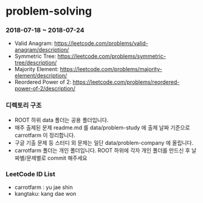 # problem-solving

### 2018-07-18 ~ 2018-07-24

- Valid Anagram: https://leetcode.com/problems/valid-anagram/description/
- Symmetric Tree: https://leetcode.com/problems/symmetric-tree/description/
- Majority Element: https://leetcode.com/problems/majority-element/description/
- Reordered Power of 2: https://leetcode.com/problems/reordered-power-of-2/description/

### 디렉토리 구조 
- ROOT 하위 data 폴더는 공용 폴더입니다.
- 매주 출제된 문제 readme.md 를 data/problem-study 에 출제 날짜 기준으로 carrotfarm 이 정리합니다.
- 구글 기출 문제 등 스터디 외 문제는 일단 data/problem-company 에 올립니다.
- carrotfarm 폴더는 개인 폴더입니다. ROOT 하위에 각자 개인 폴더를 만드신 후 날짜별/문제별로 commit 해주세요

### LeetCode ID List
- carrotfarm : yu jae shin
- kangtaku: kang dae won 



 
